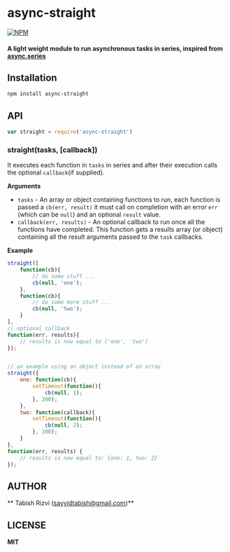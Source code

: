 # **async-straight**

[![NPM](https://nodei.co/npm/logger-one.png)](https://nodei.co/npm/async-straight/)

#### **A light weight module to run asynchronous tasks in series, inspired from [async.series](https://github.com/caolan/async/blob/v1.5.2/README.md#seriestasks-callback)**


## Installation

```sh
npm install async-straight
```

## API


```js
var straight = require('async-straight')
```

### straight(tasks, [callback])

It executes each function in `tasks` in series and after their execution calls the optional `callback`(if supplied).

__Arguments__

* `tasks` - An array or object containing functions to run, each function is passed
  a `cb(err, result)` it must call on completion with an error `err` (which can
  be `null`) and an optional `result` value.
* `callback(err, results)` - An optional callback to run once all the functions
  have completed. This function gets a results array (or object) containing all
  the result arguments passed to the `task` callbacks.


__Example__

```js
straight([
    function(cb){
        // do some stuff ...
        cb(null, 'one');
    },
    function(cb){
        // do some more stuff ...
        cb(null, 'two');
    }
],
// optional callback
function(err, results){
    // results is now equal to ['one', 'two']
});


// an example using an object instead of an array
straight({
    one: function(cb){
        setTimeout(function(){
            cb(null, 1);
        }, 200);
    },
    two: function(callback){
        setTimeout(function(){
            cb(null, 2);
        }, 100);
    }
},
function(err, results) {
    // results is now equal to: {one: 1, two: 2}
});
```

## AUTHOR

** Tabish Rizvi (<a href="mailto:sayyidtabish@gmail.com">sayyidtabish@gmail.com</a>)**

## LICENSE

**MIT**
